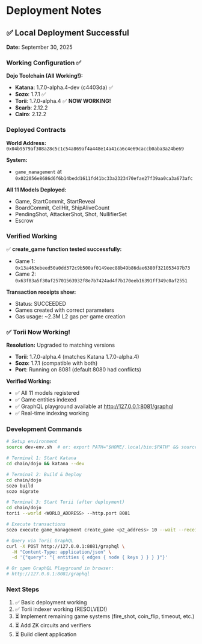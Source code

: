 # Deployment Notes

## ✅ Local Deployment Successful

**Date:** September 30, 2025

### Working Configuration ✅

**Dojo Toolchain (All Working!):**
- **Katana**: 1.7.0-alpha.4-dev (c4403da) ✅
- **Sozo**: 1.7.1 ✅
- **Torii**: 1.7.0-alpha.4 ✅ **NOW WORKING!**
- **Scarb**: 2.12.2
- **Cairo**: 2.12.2

### Deployed Contracts

**World Address:** `0x04b9579af308a28c5c1c54a869af4a448e14a41ca6c4e69caccb0aba3a24be69`

**System:**
- `game_management` at `0x022056e8686d6f6b14bedd1611fd41bc33a2323470efae27f39aa0ca3a673afc`

**All 11 Models Deployed:**
- Game, StartCommit, StartReveal
- BoardCommit, CellHit, ShipAliveCount
- PendingShot, AttackerShot, Shot, NullifierSet
- Escrow

### Verified Working

✅ **create_game function tested successfully:**
- Game 1: `0x13a463ebeed50a0dd372c9b500af0149eec88b49b86dae6380f321053497b73`
- Game 2: `0x63f83a5f30af25701563932f8e7b7424ad4f7b170eeb16391ff349c0af2551`

**Transaction receipts show:**
- Status: SUCCEEDED
- Games created with correct parameters
- Gas usage: ~2.3M L2 gas per game creation

### ✅ Torii Now Working!

**Resolution:** Upgraded to matching versions
- **Torii**: 1.7.0-alpha.4 (matches Katana 1.7.0-alpha.4)
- **Sozo**: 1.7.1 (compatible with both)
- **Port**: Running on 8081 (default 8080 had conflicts)

**Verified Working:**
- ✅ All 11 models registered
- ✅ Game entities indexed
- ✅ GraphQL playground available at http://127.0.0.1:8081/graphql
- ✅ Real-time indexing working

### Development Commands

```bash
# Setup environment
source dev-env.sh  # or: export PATH="$HOME/.local/bin:$PATH" && source ~/.dojo/env

# Terminal 1: Start Katana
cd chain/dojo && katana --dev

# Terminal 2: Build & Deploy
cd chain/dojo
sozo build
sozo migrate

# Terminal 3: Start Torii (after deployment)
cd chain/dojo
torii --world <WORLD_ADDRESS> --http.port 8081

# Execute transactions
sozo execute game_management create_game <p2_address> 10 --wait --receipt

# Query via Torii GraphQL
curl -X POST http://127.0.0.1:8081/graphql \
  -H "Content-Type: application/json" \
  -d '{"query": "{ entities { edges { node { keys } } } }"}'

# Or open GraphQL Playground in browser:
# http://127.0.0.1:8081/graphql
```

### Next Steps

1. ✅ Basic deployment working
2. ✅ Torii indexer working (RESOLVED!)
3. ⏳ Implement remaining game systems (fire_shot, coin_flip, timeout, etc.)
4. ⏳ Add ZK circuits and verifiers
5. ⏳ Build client application
